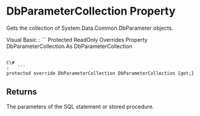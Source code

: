 <!-- loio3c0f1f996c5f1014aa73b4709a2b0feb -->

# DbParameterCollection Property

Gets the collection of System.Data.Common.DbParameter objects.



Visual Basic
:   ```
Protected ReadOnly Overrides Property DbParameterCollection As DbParameterCollection
```

C\#
:   ```
protected override DbParameterCollection DbParameterCollection {get;}
```



## Returns

The parameters of the SQL statement or stored procedure.

